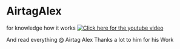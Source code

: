 # AirtagAlex
for knowledge how it works
[![Click here for the youtube video](https://img.youtube.com/vi/9VQ-_ztG9aM/0.jpg)](https://www.youtube.com/watch?v=9VQ-_ztG9aM)

And read everything @ Airtag Alex
Thanks a lot to him for his Work
